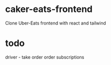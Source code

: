 # caker-eats-frontend

Clone Uber-Eats frontend with react and tailwind

# todo

driver - take order
order subscriptions

